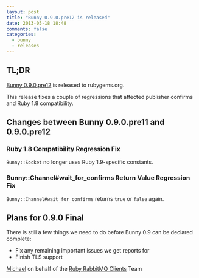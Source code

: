 ```yaml
---
layout: post
title: "Bunny 0.9.0.pre12 is released"
date: 2013-05-18 18:48
comments: false
categories:
  - bunny
  - releases
---
```


## TL;DR

[Bunny 0.9.0.pre12](https://rubygems.org/gems/bunny/versions/0.9.0.pre12) is released to rubygems.org.

This release fixes a couple of regressions that affected publisher confirms
and Ruby 1.8 compatibility.


## Changes between Bunny 0.9.0.pre11 and 0.9.0.pre12

### Ruby 1.8 Compatibility Regression Fix

`Bunny::Socket` no longer uses Ruby 1.9-specific constants.


### Bunny::Channel#wait_for_confirms Return Value Regression Fix

`Bunny::Channel#wait_for_confirms` returns `true` or `false` again.



## Plans for 0.9.0 Final

There is still a few things we need to do before Bunny 0.9 can be declared complete:

 * Fix any remaining important issues we get reports for
 * Finish TLS support



[Michael](http://twitter.com/michaelklishin) on behalf of the [Ruby RabbitMQ Clients](http://github.com/ruby-amqp) Team

